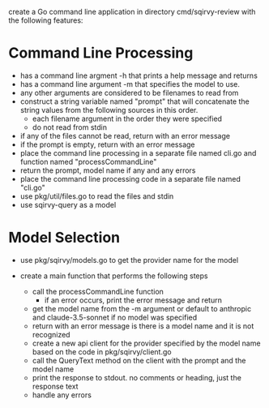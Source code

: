 create a Go command line application in directory cmd/sqirvy-review with the following features:

# Command Line Processing

- has a command line argment -h that prints a help message and returns
- has a command line argument -m that specifies the model to use.
- any other arguments are considered to be filenames to read from
- construct a string variable named "prompt" that will concatenate the string values from the following sources in this order.
  - each filename argument in the order they were specified
  - do not read from stdin
- if any of the files cannot be read, return with an error message
- if the prompt is empty, return with an error message
- place the command line processing in a separate file named cli.go and function named "processCommandLine"
- return the prompt, model name if any and any errors
- place the command line processing code in a separate file named "cli.go"
- use pkg/util/files.go to read the files and stdin
- use sqirvy-query as a model

# Model Selection

- use pkg/sqirvy/models.go to get the provider name for the model

- create a main function that performs the following steps
  - call the processCommandLine function
    - if an error occurs, print the error message and return
  - get the model name from the -m argument or default to anthropic and claude-3.5-sonnet if no model was specified
  - return with an error message is there is a model name and it is not recognized
  - create a new api client for the provider specified by the model name based on the code in pkg/sqirvy/client.go
  - call the QueryText method on the client with the prompt and the model name
  - print the response to stdout. no comments or heading, just the response text
  - handle any errors
